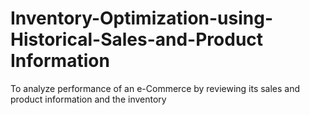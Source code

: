 # Inventory-Optimization-using-Historical-Sales-and-Product Information
To analyze performance of an e-Commerce by reviewing its sales and product information and the inventory
